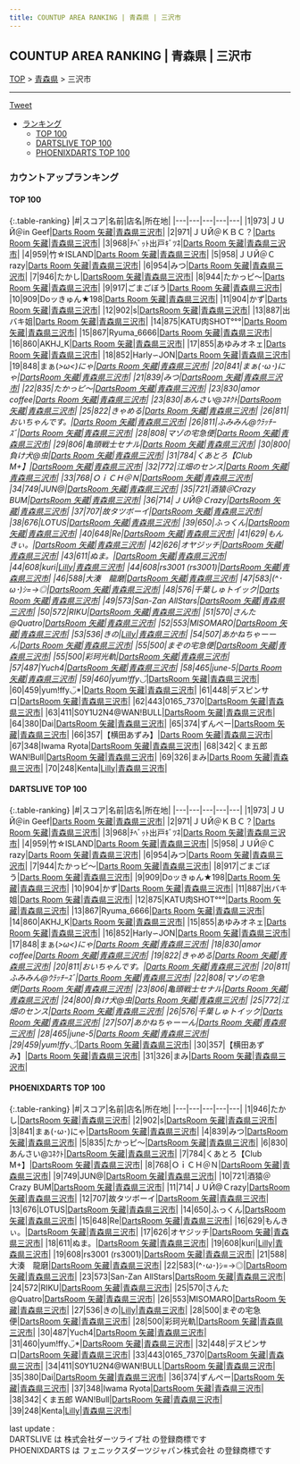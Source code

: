 ```yaml
---
title: COUNTUP AREA RANKING | 青森県 | 三沢市
---
```

## COUNTUP AREA RANKING | 青森県 | 三沢市

[TOP](/darts/rank/) > [青森県](/darts/rank/青森県/) > 三沢市

___

<a href="https://twitter.com/share?ref_src=twsrc%5Etfw" data-text="COUNTUP AREA RANKING | 青森県三沢市" class="twitter-share-button" data-hashtags="DARTSLIVE,PHOENIXDARTS,darts,ダーツ" data-show-count="false">Tweet</a>

* [ランキング](#カウントアップランキング)
    * [TOP 100](#top-100)
    * [DARTSLIVE TOP 100](#dartslive-top-100)
    * [PHOENIXDARTS TOP 100](#phoenixdarts-top-100)

### カウントアップランキング

#### TOP 100



{:.table-ranking}
|#|スコア|名前|店名|所在地|
|---|---|---|---|---|
|1|973|<span class="rank-name-dl">ＪＵЙ＠in Geef</span>|<a href="https://search.dartslive.com/jp/shop/d5396637f188895c0d9b047a20a7ba1e">Darts Room 矢藏</a>|<a href="/darts/rank/青森県/三沢市">青森県三沢市</a>|
|2|971|<span class="rank-name-dl">ＪＵЙ＠ＫＢＣ？</span>|<a href="https://search.dartslive.com/jp/shop/d5396637f188895c0d9b047a20a7ba1e">Darts Room 矢藏</a>|<a href="/darts/rank/青森県/三沢市">青森県三沢市</a>|
|3|968|<span class="rank-name-dl">ﾁﾍﾞｯﾄ出戸ｷﾞﾂﾈ</span>|<a href="https://search.dartslive.com/jp/shop/d5396637f188895c0d9b047a20a7ba1e">Darts Room 矢藏</a>|<a href="/darts/rank/青森県/三沢市">青森県三沢市</a>|
|4|959|<span class="rank-name-dl">竹☆ISLAND</span>|<a href="https://search.dartslive.com/jp/shop/d5396637f188895c0d9b047a20a7ba1e">Darts Room 矢藏</a>|<a href="/darts/rank/青森県/三沢市">青森県三沢市</a>|
|5|958|<span class="rank-name-dl">ＪＵЙ＠Ｃrazy</span>|<a href="https://search.dartslive.com/jp/shop/d5396637f188895c0d9b047a20a7ba1e">Darts Room 矢藏</a>|<a href="/darts/rank/青森県/三沢市">青森県三沢市</a>|
|6|954|<span class="rank-name-dl">みつ</span>|<a href="https://search.dartslive.com/jp/shop/d5396637f188895c0d9b047a20a7ba1e">Darts Room 矢藏</a>|<a href="/darts/rank/青森県/三沢市">青森県三沢市</a>|
|7|946|<span class="rank-name-pd">たかし</span>|<a href="https://vs.phoenixdarts.com/jp/shop/shopDetailInfo/s_71619?s_seq=71619">DartsRoom 矢藏</a>|<a href="/darts/rank/青森県/三沢市">青森県三沢市</a>|
|8|944|<span class="rank-name-dl">たかっピ～</span>|<a href="https://search.dartslive.com/jp/shop/d5396637f188895c0d9b047a20a7ba1e">Darts Room 矢藏</a>|<a href="/darts/rank/青森県/三沢市">青森県三沢市</a>|
|9|917|<span class="rank-name-dl">ごまごぼう</span>|<a href="https://search.dartslive.com/jp/shop/d5396637f188895c0d9b047a20a7ba1e">Darts Room 矢藏</a>|<a href="/darts/rank/青森県/三沢市">青森県三沢市</a>|
|10|909|<span class="rank-name-dl">Doッきゅん★198</span>|<a href="https://search.dartslive.com/jp/shop/d5396637f188895c0d9b047a20a7ba1e">Darts Room 矢藏</a>|<a href="/darts/rank/青森県/三沢市">青森県三沢市</a>|
|11|904|<span class="rank-name-dl">かず</span>|<a href="https://search.dartslive.com/jp/shop/d5396637f188895c0d9b047a20a7ba1e">Darts Room 矢藏</a>|<a href="/darts/rank/青森県/三沢市">青森県三沢市</a>|
|12|902|<span class="rank-name-pd">s</span>|<a href="https://vs.phoenixdarts.com/jp/shop/shopDetailInfo/s_71619?s_seq=71619">DartsRoom 矢藏</a>|<a href="/darts/rank/青森県/三沢市">青森県三沢市</a>|
|13|887|<span class="rank-name-dl">出バキ姐</span>|<a href="https://search.dartslive.com/jp/shop/d5396637f188895c0d9b047a20a7ba1e">Darts Room 矢藏</a>|<a href="/darts/rank/青森県/三沢市">青森県三沢市</a>|
|14|875|<span class="rank-name-dl">KATU肉SHOT°°°</span>|<a href="https://search.dartslive.com/jp/shop/d5396637f188895c0d9b047a20a7ba1e">Darts Room 矢藏</a>|<a href="/darts/rank/青森県/三沢市">青森県三沢市</a>|
|15|867|<span class="rank-name-dl">Ryuma_6666</span>|<a href="https://search.dartslive.com/jp/shop/d5396637f188895c0d9b047a20a7ba1e">Darts Room 矢藏</a>|<a href="/darts/rank/青森県/三沢市">青森県三沢市</a>|
|16|860|<span class="rank-name-dl">AKHJ_K</span>|<a href="https://search.dartslive.com/jp/shop/d5396637f188895c0d9b047a20a7ba1e">Darts Room 矢藏</a>|<a href="/darts/rank/青森県/三沢市">青森県三沢市</a>|
|17|855|<span class="rank-name-dl">あゆみオネェ</span>|<a href="https://search.dartslive.com/jp/shop/d5396637f188895c0d9b047a20a7ba1e">Darts Room 矢藏</a>|<a href="/darts/rank/青森県/三沢市">青森県三沢市</a>|
|18|852|<span class="rank-name-dl">Harly∽JON</span>|<a href="https://search.dartslive.com/jp/shop/d5396637f188895c0d9b047a20a7ba1e">Darts Room 矢藏</a>|<a href="/darts/rank/青森県/三沢市">青森県三沢市</a>|
|19|848|<span class="rank-name-dl">まぁ(*&gt;ω&lt;)にゃ</span>|<a href="https://search.dartslive.com/jp/shop/d5396637f188895c0d9b047a20a7ba1e">Darts Room 矢藏</a>|<a href="/darts/rank/青森県/三沢市">青森県三沢市</a>|
|20|841|<span class="rank-name-pd">まぁ(･ω･)にゃ</span>|<a href="https://vs.phoenixdarts.com/jp/shop/shopDetailInfo/s_71619?s_seq=71619">DartsRoom 矢藏</a>|<a href="/darts/rank/青森県/三沢市">青森県三沢市</a>|
|21|839|<span class="rank-name-pd">みつ</span>|<a href="https://vs.phoenixdarts.com/jp/shop/shopDetailInfo/s_71619?s_seq=71619">DartsRoom 矢藏</a>|<a href="/darts/rank/青森県/三沢市">青森県三沢市</a>|
|22|835|<span class="rank-name-pd">たかっピ～</span>|<a href="https://vs.phoenixdarts.com/jp/shop/shopDetailInfo/s_71619?s_seq=71619">DartsRoom 矢藏</a>|<a href="/darts/rank/青森県/三沢市">青森県三沢市</a>|
|23|830|<span class="rank-name-dl">amor coffee</span>|<a href="https://search.dartslive.com/jp/shop/d5396637f188895c0d9b047a20a7ba1e">Darts Room 矢藏</a>|<a href="/darts/rank/青森県/三沢市">青森県三沢市</a>|
|23|830|<span class="rank-name-pd">あんさい@ｺﾈｸﾄ</span>|<a href="https://vs.phoenixdarts.com/jp/shop/shopDetailInfo/s_71619?s_seq=71619">DartsRoom 矢藏</a>|<a href="/darts/rank/青森県/三沢市">青森県三沢市</a>|
|25|822|<span class="rank-name-dl">きゃめる</span>|<a href="https://search.dartslive.com/jp/shop/d5396637f188895c0d9b047a20a7ba1e">Darts Room 矢藏</a>|<a href="/darts/rank/青森県/三沢市">青森県三沢市</a>|
|26|811|<span class="rank-name-dl">おいちゃんです。</span>|<a href="https://search.dartslive.com/jp/shop/d5396637f188895c0d9b047a20a7ba1e">Darts Room 矢藏</a>|<a href="/darts/rank/青森県/三沢市">青森県三沢市</a>|
|26|811|<span class="rank-name-dl">ふみみん@ｳﾗｯﾁｰｽﾞ</span>|<a href="https://search.dartslive.com/jp/shop/d5396637f188895c0d9b047a20a7ba1e">Darts Room 矢藏</a>|<a href="/darts/rank/青森県/三沢市">青森県三沢市</a>|
|28|808|<span class="rank-name-dl">マゾの宅急便</span>|<a href="https://search.dartslive.com/jp/shop/d5396637f188895c0d9b047a20a7ba1e">Darts Room 矢藏</a>|<a href="/darts/rank/青森県/三沢市">青森県三沢市</a>|
|29|806|<span class="rank-name-dl">亀頭戦士セナル</span>|<a href="https://search.dartslive.com/jp/shop/d5396637f188895c0d9b047a20a7ba1e">Darts Room 矢藏</a>|<a href="/darts/rank/青森県/三沢市">青森県三沢市</a>|
|30|800|<span class="rank-name-dl">負け犬@虫</span>|<a href="https://search.dartslive.com/jp/shop/d5396637f188895c0d9b047a20a7ba1e">Darts Room 矢藏</a>|<a href="/darts/rank/青森県/三沢市">青森県三沢市</a>|
|31|784|<span class="rank-name-pd">くあとろ【Club M+】</span>|<a href="https://vs.phoenixdarts.com/jp/shop/shopDetailInfo/s_71619?s_seq=71619">DartsRoom 矢藏</a>|<a href="/darts/rank/青森県/三沢市">青森県三沢市</a>|
|32|772|<span class="rank-name-dl">江畑のセンス</span>|<a href="https://search.dartslive.com/jp/shop/d5396637f188895c0d9b047a20a7ba1e">Darts Room 矢藏</a>|<a href="/darts/rank/青森県/三沢市">青森県三沢市</a>|
|33|768|<span class="rank-name-pd">ＯｉＣＨ＠Ｎ</span>|<a href="https://vs.phoenixdarts.com/jp/shop/shopDetailInfo/s_71619?s_seq=71619">DartsRoom 矢藏</a>|<a href="/darts/rank/青森県/三沢市">青森県三沢市</a>|
|34|749|<span class="rank-name-pd">JUN@</span>|<a href="https://vs.phoenixdarts.com/jp/shop/shopDetailInfo/s_71619?s_seq=71619">DartsRoom 矢藏</a>|<a href="/darts/rank/青森県/三沢市">青森県三沢市</a>|
|35|721|<span class="rank-name-pd">酒猿＠Crazy BUM</span>|<a href="https://vs.phoenixdarts.com/jp/shop/shopDetailInfo/s_71619?s_seq=71619">DartsRoom 矢藏</a>|<a href="/darts/rank/青森県/三沢市">青森県三沢市</a>|
|36|714|<span class="rank-name-pd">ＪＵЙ@Ｃrazy</span>|<a href="https://vs.phoenixdarts.com/jp/shop/shopDetailInfo/s_71619?s_seq=71619">DartsRoom 矢藏</a>|<a href="/darts/rank/青森県/三沢市">青森県三沢市</a>|
|37|707|<span class="rank-name-pd">故タツボーイ</span>|<a href="https://vs.phoenixdarts.com/jp/shop/shopDetailInfo/s_71619?s_seq=71619">DartsRoom 矢藏</a>|<a href="/darts/rank/青森県/三沢市">青森県三沢市</a>|
|38|676|<span class="rank-name-pd">LOTUS</span>|<a href="https://vs.phoenixdarts.com/jp/shop/shopDetailInfo/s_71619?s_seq=71619">DartsRoom 矢藏</a>|<a href="/darts/rank/青森県/三沢市">青森県三沢市</a>|
|39|650|<span class="rank-name-pd">ふっくん</span>|<a href="https://vs.phoenixdarts.com/jp/shop/shopDetailInfo/s_71619?s_seq=71619">DartsRoom 矢藏</a>|<a href="/darts/rank/青森県/三沢市">青森県三沢市</a>|
|40|648|<span class="rank-name-pd">Re</span>|<a href="https://vs.phoenixdarts.com/jp/shop/shopDetailInfo/s_71619?s_seq=71619">DartsRoom 矢藏</a>|<a href="/darts/rank/青森県/三沢市">青森県三沢市</a>|
|41|629|<span class="rank-name-pd">もんきぃ。</span>|<a href="https://vs.phoenixdarts.com/jp/shop/shopDetailInfo/s_71619?s_seq=71619">DartsRoom 矢藏</a>|<a href="/darts/rank/青森県/三沢市">青森県三沢市</a>|
|42|626|<span class="rank-name-pd">オヤジッチ</span>|<a href="https://vs.phoenixdarts.com/jp/shop/shopDetailInfo/s_71619?s_seq=71619">DartsRoom 矢藏</a>|<a href="/darts/rank/青森県/三沢市">青森県三沢市</a>|
|43|611|<span class="rank-name-pd">ぬま。</span>|<a href="https://vs.phoenixdarts.com/jp/shop/shopDetailInfo/s_71619?s_seq=71619">DartsRoom 矢藏</a>|<a href="/darts/rank/青森県/三沢市">青森県三沢市</a>|
|44|608|<span class="rank-name-pd">kuri</span>|<a href="https://vs.phoenixdarts.com/jp/shop/shopDetailInfo/s_87459?s_seq=87459">Lilly</a>|<a href="/darts/rank/青森県/三沢市">青森県三沢市</a>|
|44|608|<span class="rank-name-pd">rs3001 (rs3001)</span>|<a href="https://vs.phoenixdarts.com/jp/shop/shopDetailInfo/s_71619?s_seq=71619">DartsRoom 矢藏</a>|<a href="/darts/rank/青森県/三沢市">青森県三沢市</a>|
|46|588|<span class="rank-name-pd">大湊　龍磨</span>|<a href="https://vs.phoenixdarts.com/jp/shop/shopDetailInfo/s_71619?s_seq=71619">DartsRoom 矢藏</a>|<a href="/darts/rank/青森県/三沢市">青森県三沢市</a>|
|47|583|<span class="rank-name-pd">(^･ω･)ｼ=→◎</span>|<a href="https://vs.phoenixdarts.com/jp/shop/shopDetailInfo/s_71619?s_seq=71619">DartsRoom 矢藏</a>|<a href="/darts/rank/青森県/三沢市">青森県三沢市</a>|
|48|576|<span class="rank-name-dl">千葉しゅトイック</span>|<a href="https://search.dartslive.com/jp/shop/d5396637f188895c0d9b047a20a7ba1e">Darts Room 矢藏</a>|<a href="/darts/rank/青森県/三沢市">青森県三沢市</a>|
|49|573|<span class="rank-name-pd">San-Zan AllStars</span>|<a href="https://vs.phoenixdarts.com/jp/shop/shopDetailInfo/s_71619?s_seq=71619">DartsRoom 矢藏</a>|<a href="/darts/rank/青森県/三沢市">青森県三沢市</a>|
|50|572|<span class="rank-name-pd">RIKU</span>|<a href="https://vs.phoenixdarts.com/jp/shop/shopDetailInfo/s_71619?s_seq=71619">DartsRoom 矢藏</a>|<a href="/darts/rank/青森県/三沢市">青森県三沢市</a>|
|51|570|<span class="rank-name-pd">さんた@Quatro</span>|<a href="https://vs.phoenixdarts.com/jp/shop/shopDetailInfo/s_71619?s_seq=71619">DartsRoom 矢藏</a>|<a href="/darts/rank/青森県/三沢市">青森県三沢市</a>|
|52|553|<span class="rank-name-pd">MISOMARO</span>|<a href="https://vs.phoenixdarts.com/jp/shop/shopDetailInfo/s_71619?s_seq=71619">DartsRoom 矢藏</a>|<a href="/darts/rank/青森県/三沢市">青森県三沢市</a>|
|53|536|<span class="rank-name-pd">きの</span>|<a href="https://vs.phoenixdarts.com/jp/shop/shopDetailInfo/s_87459?s_seq=87459">Lilly</a>|<a href="/darts/rank/青森県/三沢市">青森県三沢市</a>|
|54|507|<span class="rank-name-dl">あかねちゃーーん</span>|<a href="https://search.dartslive.com/jp/shop/d5396637f188895c0d9b047a20a7ba1e">Darts Room 矢藏</a>|<a href="/darts/rank/青森県/三沢市">青森県三沢市</a>|
|55|500|<span class="rank-name-pd">まぞの宅急便</span>|<a href="https://vs.phoenixdarts.com/jp/shop/shopDetailInfo/s_71619?s_seq=71619">DartsRoom 矢藏</a>|<a href="/darts/rank/青森県/三沢市">青森県三沢市</a>|
|55|500|<span class="rank-name-pd">彩珂光軌</span>|<a href="https://vs.phoenixdarts.com/jp/shop/shopDetailInfo/s_71619?s_seq=71619">DartsRoom 矢藏</a>|<a href="/darts/rank/青森県/三沢市">青森県三沢市</a>|
|57|487|<span class="rank-name-pd">Yuch4</span>|<a href="https://vs.phoenixdarts.com/jp/shop/shopDetailInfo/s_71619?s_seq=71619">DartsRoom 矢藏</a>|<a href="/darts/rank/青森県/三沢市">青森県三沢市</a>|
|58|465|<span class="rank-name-dl">june-5</span>|<a href="https://search.dartslive.com/jp/shop/d5396637f188895c0d9b047a20a7ba1e">Darts Room 矢藏</a>|<a href="/darts/rank/青森県/三沢市">青森県三沢市</a>|
|59|460|<span class="rank-name-pd">yum!ffy◡̈*</span>|<a href="https://vs.phoenixdarts.com/jp/shop/shopDetailInfo/s_71619?s_seq=71619">DartsRoom 矢藏</a>|<a href="/darts/rank/青森県/三沢市">青森県三沢市</a>|
|60|459|<span class="rank-name-dl">yum!ffy◡̈*</span>|<a href="https://search.dartslive.com/jp/shop/d5396637f188895c0d9b047a20a7ba1e">Darts Room 矢藏</a>|<a href="/darts/rank/青森県/三沢市">青森県三沢市</a>|
|61|448|<span class="rank-name-pd">デスピンサロ</span>|<a href="https://vs.phoenixdarts.com/jp/shop/shopDetailInfo/s_71619?s_seq=71619">DartsRoom 矢藏</a>|<a href="/darts/rank/青森県/三沢市">青森県三沢市</a>|
|62|443|<span class="rank-name-pd">0165_7370</span>|<a href="https://vs.phoenixdarts.com/jp/shop/shopDetailInfo/s_71619?s_seq=71619">DartsRoom 矢藏</a>|<a href="/darts/rank/青森県/三沢市">青森県三沢市</a>|
|63|411|<span class="rank-name-pd">S0Y1U2N4@WAN!BULL</span>|<a href="https://vs.phoenixdarts.com/jp/shop/shopDetailInfo/s_71619?s_seq=71619">DartsRoom 矢藏</a>|<a href="/darts/rank/青森県/三沢市">青森県三沢市</a>|
|64|380|<span class="rank-name-pd">Dai</span>|<a href="https://vs.phoenixdarts.com/jp/shop/shopDetailInfo/s_71619?s_seq=71619">DartsRoom 矢藏</a>|<a href="/darts/rank/青森県/三沢市">青森県三沢市</a>|
|65|374|<span class="rank-name-pd">ずんぺー</span>|<a href="https://vs.phoenixdarts.com/jp/shop/shopDetailInfo/s_71619?s_seq=71619">DartsRoom 矢藏</a>|<a href="/darts/rank/青森県/三沢市">青森県三沢市</a>|
|66|357|<span class="rank-name-dl">【横田あずみ】</span>|<a href="https://search.dartslive.com/jp/shop/d5396637f188895c0d9b047a20a7ba1e">Darts Room 矢藏</a>|<a href="/darts/rank/青森県/三沢市">青森県三沢市</a>|
|67|348|<span class="rank-name-pd">Iwama Ryota</span>|<a href="https://vs.phoenixdarts.com/jp/shop/shopDetailInfo/s_71619?s_seq=71619">DartsRoom 矢藏</a>|<a href="/darts/rank/青森県/三沢市">青森県三沢市</a>|
|68|342|<span class="rank-name-pd">くま五郎 WAN!Bull</span>|<a href="https://vs.phoenixdarts.com/jp/shop/shopDetailInfo/s_71619?s_seq=71619">DartsRoom 矢藏</a>|<a href="/darts/rank/青森県/三沢市">青森県三沢市</a>|
|69|326|<span class="rank-name-dl">まみ</span>|<a href="https://search.dartslive.com/jp/shop/d5396637f188895c0d9b047a20a7ba1e">Darts Room 矢藏</a>|<a href="/darts/rank/青森県/三沢市">青森県三沢市</a>|
|70|248|<span class="rank-name-pd">Kenta</span>|<a href="https://vs.phoenixdarts.com/jp/shop/shopDetailInfo/s_87459?s_seq=87459">Lilly</a>|<a href="/darts/rank/青森県/三沢市">青森県三沢市</a>|


#### DARTSLIVE TOP 100



{:.table-ranking}
|#|スコア|名前|店名|所在地|
|---|---|---|---|---|
|1|973|<span class="rank-name-dl">ＪＵЙ＠in Geef</span>|<a href="https://search.dartslive.com/jp/shop/d5396637f188895c0d9b047a20a7ba1e">Darts Room 矢藏</a>|<a href="/darts/rank/青森県/三沢市">青森県三沢市</a>|
|2|971|<span class="rank-name-dl">ＪＵЙ＠ＫＢＣ？</span>|<a href="https://search.dartslive.com/jp/shop/d5396637f188895c0d9b047a20a7ba1e">Darts Room 矢藏</a>|<a href="/darts/rank/青森県/三沢市">青森県三沢市</a>|
|3|968|<span class="rank-name-dl">ﾁﾍﾞｯﾄ出戸ｷﾞﾂﾈ</span>|<a href="https://search.dartslive.com/jp/shop/d5396637f188895c0d9b047a20a7ba1e">Darts Room 矢藏</a>|<a href="/darts/rank/青森県/三沢市">青森県三沢市</a>|
|4|959|<span class="rank-name-dl">竹☆ISLAND</span>|<a href="https://search.dartslive.com/jp/shop/d5396637f188895c0d9b047a20a7ba1e">Darts Room 矢藏</a>|<a href="/darts/rank/青森県/三沢市">青森県三沢市</a>|
|5|958|<span class="rank-name-dl">ＪＵЙ＠Ｃrazy</span>|<a href="https://search.dartslive.com/jp/shop/d5396637f188895c0d9b047a20a7ba1e">Darts Room 矢藏</a>|<a href="/darts/rank/青森県/三沢市">青森県三沢市</a>|
|6|954|<span class="rank-name-dl">みつ</span>|<a href="https://search.dartslive.com/jp/shop/d5396637f188895c0d9b047a20a7ba1e">Darts Room 矢藏</a>|<a href="/darts/rank/青森県/三沢市">青森県三沢市</a>|
|7|944|<span class="rank-name-dl">たかっピ～</span>|<a href="https://search.dartslive.com/jp/shop/d5396637f188895c0d9b047a20a7ba1e">Darts Room 矢藏</a>|<a href="/darts/rank/青森県/三沢市">青森県三沢市</a>|
|8|917|<span class="rank-name-dl">ごまごぼう</span>|<a href="https://search.dartslive.com/jp/shop/d5396637f188895c0d9b047a20a7ba1e">Darts Room 矢藏</a>|<a href="/darts/rank/青森県/三沢市">青森県三沢市</a>|
|9|909|<span class="rank-name-dl">Doッきゅん★198</span>|<a href="https://search.dartslive.com/jp/shop/d5396637f188895c0d9b047a20a7ba1e">Darts Room 矢藏</a>|<a href="/darts/rank/青森県/三沢市">青森県三沢市</a>|
|10|904|<span class="rank-name-dl">かず</span>|<a href="https://search.dartslive.com/jp/shop/d5396637f188895c0d9b047a20a7ba1e">Darts Room 矢藏</a>|<a href="/darts/rank/青森県/三沢市">青森県三沢市</a>|
|11|887|<span class="rank-name-dl">出バキ姐</span>|<a href="https://search.dartslive.com/jp/shop/d5396637f188895c0d9b047a20a7ba1e">Darts Room 矢藏</a>|<a href="/darts/rank/青森県/三沢市">青森県三沢市</a>|
|12|875|<span class="rank-name-dl">KATU肉SHOT°°°</span>|<a href="https://search.dartslive.com/jp/shop/d5396637f188895c0d9b047a20a7ba1e">Darts Room 矢藏</a>|<a href="/darts/rank/青森県/三沢市">青森県三沢市</a>|
|13|867|<span class="rank-name-dl">Ryuma_6666</span>|<a href="https://search.dartslive.com/jp/shop/d5396637f188895c0d9b047a20a7ba1e">Darts Room 矢藏</a>|<a href="/darts/rank/青森県/三沢市">青森県三沢市</a>|
|14|860|<span class="rank-name-dl">AKHJ_K</span>|<a href="https://search.dartslive.com/jp/shop/d5396637f188895c0d9b047a20a7ba1e">Darts Room 矢藏</a>|<a href="/darts/rank/青森県/三沢市">青森県三沢市</a>|
|15|855|<span class="rank-name-dl">あゆみオネェ</span>|<a href="https://search.dartslive.com/jp/shop/d5396637f188895c0d9b047a20a7ba1e">Darts Room 矢藏</a>|<a href="/darts/rank/青森県/三沢市">青森県三沢市</a>|
|16|852|<span class="rank-name-dl">Harly∽JON</span>|<a href="https://search.dartslive.com/jp/shop/d5396637f188895c0d9b047a20a7ba1e">Darts Room 矢藏</a>|<a href="/darts/rank/青森県/三沢市">青森県三沢市</a>|
|17|848|<span class="rank-name-dl">まぁ(*&gt;ω&lt;)にゃ</span>|<a href="https://search.dartslive.com/jp/shop/d5396637f188895c0d9b047a20a7ba1e">Darts Room 矢藏</a>|<a href="/darts/rank/青森県/三沢市">青森県三沢市</a>|
|18|830|<span class="rank-name-dl">amor coffee</span>|<a href="https://search.dartslive.com/jp/shop/d5396637f188895c0d9b047a20a7ba1e">Darts Room 矢藏</a>|<a href="/darts/rank/青森県/三沢市">青森県三沢市</a>|
|19|822|<span class="rank-name-dl">きゃめる</span>|<a href="https://search.dartslive.com/jp/shop/d5396637f188895c0d9b047a20a7ba1e">Darts Room 矢藏</a>|<a href="/darts/rank/青森県/三沢市">青森県三沢市</a>|
|20|811|<span class="rank-name-dl">おいちゃんです。</span>|<a href="https://search.dartslive.com/jp/shop/d5396637f188895c0d9b047a20a7ba1e">Darts Room 矢藏</a>|<a href="/darts/rank/青森県/三沢市">青森県三沢市</a>|
|20|811|<span class="rank-name-dl">ふみみん@ｳﾗｯﾁｰｽﾞ</span>|<a href="https://search.dartslive.com/jp/shop/d5396637f188895c0d9b047a20a7ba1e">Darts Room 矢藏</a>|<a href="/darts/rank/青森県/三沢市">青森県三沢市</a>|
|22|808|<span class="rank-name-dl">マゾの宅急便</span>|<a href="https://search.dartslive.com/jp/shop/d5396637f188895c0d9b047a20a7ba1e">Darts Room 矢藏</a>|<a href="/darts/rank/青森県/三沢市">青森県三沢市</a>|
|23|806|<span class="rank-name-dl">亀頭戦士セナル</span>|<a href="https://search.dartslive.com/jp/shop/d5396637f188895c0d9b047a20a7ba1e">Darts Room 矢藏</a>|<a href="/darts/rank/青森県/三沢市">青森県三沢市</a>|
|24|800|<span class="rank-name-dl">負け犬@虫</span>|<a href="https://search.dartslive.com/jp/shop/d5396637f188895c0d9b047a20a7ba1e">Darts Room 矢藏</a>|<a href="/darts/rank/青森県/三沢市">青森県三沢市</a>|
|25|772|<span class="rank-name-dl">江畑のセンス</span>|<a href="https://search.dartslive.com/jp/shop/d5396637f188895c0d9b047a20a7ba1e">Darts Room 矢藏</a>|<a href="/darts/rank/青森県/三沢市">青森県三沢市</a>|
|26|576|<span class="rank-name-dl">千葉しゅトイック</span>|<a href="https://search.dartslive.com/jp/shop/d5396637f188895c0d9b047a20a7ba1e">Darts Room 矢藏</a>|<a href="/darts/rank/青森県/三沢市">青森県三沢市</a>|
|27|507|<span class="rank-name-dl">あかねちゃーーん</span>|<a href="https://search.dartslive.com/jp/shop/d5396637f188895c0d9b047a20a7ba1e">Darts Room 矢藏</a>|<a href="/darts/rank/青森県/三沢市">青森県三沢市</a>|
|28|465|<span class="rank-name-dl">june-5</span>|<a href="https://search.dartslive.com/jp/shop/d5396637f188895c0d9b047a20a7ba1e">Darts Room 矢藏</a>|<a href="/darts/rank/青森県/三沢市">青森県三沢市</a>|
|29|459|<span class="rank-name-dl">yum!ffy◡̈*</span>|<a href="https://search.dartslive.com/jp/shop/d5396637f188895c0d9b047a20a7ba1e">Darts Room 矢藏</a>|<a href="/darts/rank/青森県/三沢市">青森県三沢市</a>|
|30|357|<span class="rank-name-dl">【横田あずみ】</span>|<a href="https://search.dartslive.com/jp/shop/d5396637f188895c0d9b047a20a7ba1e">Darts Room 矢藏</a>|<a href="/darts/rank/青森県/三沢市">青森県三沢市</a>|
|31|326|<span class="rank-name-dl">まみ</span>|<a href="https://search.dartslive.com/jp/shop/d5396637f188895c0d9b047a20a7ba1e">Darts Room 矢藏</a>|<a href="/darts/rank/青森県/三沢市">青森県三沢市</a>|


#### PHOENIXDARTS TOP 100



{:.table-ranking}
|#|スコア|名前|店名|所在地|
|---|---|---|---|---|
|1|946|<span class="rank-name-pd">たかし</span>|<a href="https://vs.phoenixdarts.com/jp/shop/shopDetailInfo/s_71619?s_seq=71619">DartsRoom 矢藏</a>|<a href="/darts/rank/青森県/三沢市">青森県三沢市</a>|
|2|902|<span class="rank-name-pd">s</span>|<a href="https://vs.phoenixdarts.com/jp/shop/shopDetailInfo/s_71619?s_seq=71619">DartsRoom 矢藏</a>|<a href="/darts/rank/青森県/三沢市">青森県三沢市</a>|
|3|841|<span class="rank-name-pd">まぁ(･ω･)にゃ</span>|<a href="https://vs.phoenixdarts.com/jp/shop/shopDetailInfo/s_71619?s_seq=71619">DartsRoom 矢藏</a>|<a href="/darts/rank/青森県/三沢市">青森県三沢市</a>|
|4|839|<span class="rank-name-pd">みつ</span>|<a href="https://vs.phoenixdarts.com/jp/shop/shopDetailInfo/s_71619?s_seq=71619">DartsRoom 矢藏</a>|<a href="/darts/rank/青森県/三沢市">青森県三沢市</a>|
|5|835|<span class="rank-name-pd">たかっピ～</span>|<a href="https://vs.phoenixdarts.com/jp/shop/shopDetailInfo/s_71619?s_seq=71619">DartsRoom 矢藏</a>|<a href="/darts/rank/青森県/三沢市">青森県三沢市</a>|
|6|830|<span class="rank-name-pd">あんさい@ｺﾈｸﾄ</span>|<a href="https://vs.phoenixdarts.com/jp/shop/shopDetailInfo/s_71619?s_seq=71619">DartsRoom 矢藏</a>|<a href="/darts/rank/青森県/三沢市">青森県三沢市</a>|
|7|784|<span class="rank-name-pd">くあとろ【Club M+】</span>|<a href="https://vs.phoenixdarts.com/jp/shop/shopDetailInfo/s_71619?s_seq=71619">DartsRoom 矢藏</a>|<a href="/darts/rank/青森県/三沢市">青森県三沢市</a>|
|8|768|<span class="rank-name-pd">ＯｉＣＨ＠Ｎ</span>|<a href="https://vs.phoenixdarts.com/jp/shop/shopDetailInfo/s_71619?s_seq=71619">DartsRoom 矢藏</a>|<a href="/darts/rank/青森県/三沢市">青森県三沢市</a>|
|9|749|<span class="rank-name-pd">JUN@</span>|<a href="https://vs.phoenixdarts.com/jp/shop/shopDetailInfo/s_71619?s_seq=71619">DartsRoom 矢藏</a>|<a href="/darts/rank/青森県/三沢市">青森県三沢市</a>|
|10|721|<span class="rank-name-pd">酒猿＠Crazy BUM</span>|<a href="https://vs.phoenixdarts.com/jp/shop/shopDetailInfo/s_71619?s_seq=71619">DartsRoom 矢藏</a>|<a href="/darts/rank/青森県/三沢市">青森県三沢市</a>|
|11|714|<span class="rank-name-pd">ＪＵЙ@Ｃrazy</span>|<a href="https://vs.phoenixdarts.com/jp/shop/shopDetailInfo/s_71619?s_seq=71619">DartsRoom 矢藏</a>|<a href="/darts/rank/青森県/三沢市">青森県三沢市</a>|
|12|707|<span class="rank-name-pd">故タツボーイ</span>|<a href="https://vs.phoenixdarts.com/jp/shop/shopDetailInfo/s_71619?s_seq=71619">DartsRoom 矢藏</a>|<a href="/darts/rank/青森県/三沢市">青森県三沢市</a>|
|13|676|<span class="rank-name-pd">LOTUS</span>|<a href="https://vs.phoenixdarts.com/jp/shop/shopDetailInfo/s_71619?s_seq=71619">DartsRoom 矢藏</a>|<a href="/darts/rank/青森県/三沢市">青森県三沢市</a>|
|14|650|<span class="rank-name-pd">ふっくん</span>|<a href="https://vs.phoenixdarts.com/jp/shop/shopDetailInfo/s_71619?s_seq=71619">DartsRoom 矢藏</a>|<a href="/darts/rank/青森県/三沢市">青森県三沢市</a>|
|15|648|<span class="rank-name-pd">Re</span>|<a href="https://vs.phoenixdarts.com/jp/shop/shopDetailInfo/s_71619?s_seq=71619">DartsRoom 矢藏</a>|<a href="/darts/rank/青森県/三沢市">青森県三沢市</a>|
|16|629|<span class="rank-name-pd">もんきぃ。</span>|<a href="https://vs.phoenixdarts.com/jp/shop/shopDetailInfo/s_71619?s_seq=71619">DartsRoom 矢藏</a>|<a href="/darts/rank/青森県/三沢市">青森県三沢市</a>|
|17|626|<span class="rank-name-pd">オヤジッチ</span>|<a href="https://vs.phoenixdarts.com/jp/shop/shopDetailInfo/s_71619?s_seq=71619">DartsRoom 矢藏</a>|<a href="/darts/rank/青森県/三沢市">青森県三沢市</a>|
|18|611|<span class="rank-name-pd">ぬま。</span>|<a href="https://vs.phoenixdarts.com/jp/shop/shopDetailInfo/s_71619?s_seq=71619">DartsRoom 矢藏</a>|<a href="/darts/rank/青森県/三沢市">青森県三沢市</a>|
|19|608|<span class="rank-name-pd">kuri</span>|<a href="https://vs.phoenixdarts.com/jp/shop/shopDetailInfo/s_87459?s_seq=87459">Lilly</a>|<a href="/darts/rank/青森県/三沢市">青森県三沢市</a>|
|19|608|<span class="rank-name-pd">rs3001 (rs3001)</span>|<a href="https://vs.phoenixdarts.com/jp/shop/shopDetailInfo/s_71619?s_seq=71619">DartsRoom 矢藏</a>|<a href="/darts/rank/青森県/三沢市">青森県三沢市</a>|
|21|588|<span class="rank-name-pd">大湊　龍磨</span>|<a href="https://vs.phoenixdarts.com/jp/shop/shopDetailInfo/s_71619?s_seq=71619">DartsRoom 矢藏</a>|<a href="/darts/rank/青森県/三沢市">青森県三沢市</a>|
|22|583|<span class="rank-name-pd">(^･ω･)ｼ=→◎</span>|<a href="https://vs.phoenixdarts.com/jp/shop/shopDetailInfo/s_71619?s_seq=71619">DartsRoom 矢藏</a>|<a href="/darts/rank/青森県/三沢市">青森県三沢市</a>|
|23|573|<span class="rank-name-pd">San-Zan AllStars</span>|<a href="https://vs.phoenixdarts.com/jp/shop/shopDetailInfo/s_71619?s_seq=71619">DartsRoom 矢藏</a>|<a href="/darts/rank/青森県/三沢市">青森県三沢市</a>|
|24|572|<span class="rank-name-pd">RIKU</span>|<a href="https://vs.phoenixdarts.com/jp/shop/shopDetailInfo/s_71619?s_seq=71619">DartsRoom 矢藏</a>|<a href="/darts/rank/青森県/三沢市">青森県三沢市</a>|
|25|570|<span class="rank-name-pd">さんた@Quatro</span>|<a href="https://vs.phoenixdarts.com/jp/shop/shopDetailInfo/s_71619?s_seq=71619">DartsRoom 矢藏</a>|<a href="/darts/rank/青森県/三沢市">青森県三沢市</a>|
|26|553|<span class="rank-name-pd">MISOMARO</span>|<a href="https://vs.phoenixdarts.com/jp/shop/shopDetailInfo/s_71619?s_seq=71619">DartsRoom 矢藏</a>|<a href="/darts/rank/青森県/三沢市">青森県三沢市</a>|
|27|536|<span class="rank-name-pd">きの</span>|<a href="https://vs.phoenixdarts.com/jp/shop/shopDetailInfo/s_87459?s_seq=87459">Lilly</a>|<a href="/darts/rank/青森県/三沢市">青森県三沢市</a>|
|28|500|<span class="rank-name-pd">まぞの宅急便</span>|<a href="https://vs.phoenixdarts.com/jp/shop/shopDetailInfo/s_71619?s_seq=71619">DartsRoom 矢藏</a>|<a href="/darts/rank/青森県/三沢市">青森県三沢市</a>|
|28|500|<span class="rank-name-pd">彩珂光軌</span>|<a href="https://vs.phoenixdarts.com/jp/shop/shopDetailInfo/s_71619?s_seq=71619">DartsRoom 矢藏</a>|<a href="/darts/rank/青森県/三沢市">青森県三沢市</a>|
|30|487|<span class="rank-name-pd">Yuch4</span>|<a href="https://vs.phoenixdarts.com/jp/shop/shopDetailInfo/s_71619?s_seq=71619">DartsRoom 矢藏</a>|<a href="/darts/rank/青森県/三沢市">青森県三沢市</a>|
|31|460|<span class="rank-name-pd">yum!ffy◡̈*</span>|<a href="https://vs.phoenixdarts.com/jp/shop/shopDetailInfo/s_71619?s_seq=71619">DartsRoom 矢藏</a>|<a href="/darts/rank/青森県/三沢市">青森県三沢市</a>|
|32|448|<span class="rank-name-pd">デスピンサロ</span>|<a href="https://vs.phoenixdarts.com/jp/shop/shopDetailInfo/s_71619?s_seq=71619">DartsRoom 矢藏</a>|<a href="/darts/rank/青森県/三沢市">青森県三沢市</a>|
|33|443|<span class="rank-name-pd">0165_7370</span>|<a href="https://vs.phoenixdarts.com/jp/shop/shopDetailInfo/s_71619?s_seq=71619">DartsRoom 矢藏</a>|<a href="/darts/rank/青森県/三沢市">青森県三沢市</a>|
|34|411|<span class="rank-name-pd">S0Y1U2N4@WAN!BULL</span>|<a href="https://vs.phoenixdarts.com/jp/shop/shopDetailInfo/s_71619?s_seq=71619">DartsRoom 矢藏</a>|<a href="/darts/rank/青森県/三沢市">青森県三沢市</a>|
|35|380|<span class="rank-name-pd">Dai</span>|<a href="https://vs.phoenixdarts.com/jp/shop/shopDetailInfo/s_71619?s_seq=71619">DartsRoom 矢藏</a>|<a href="/darts/rank/青森県/三沢市">青森県三沢市</a>|
|36|374|<span class="rank-name-pd">ずんぺー</span>|<a href="https://vs.phoenixdarts.com/jp/shop/shopDetailInfo/s_71619?s_seq=71619">DartsRoom 矢藏</a>|<a href="/darts/rank/青森県/三沢市">青森県三沢市</a>|
|37|348|<span class="rank-name-pd">Iwama Ryota</span>|<a href="https://vs.phoenixdarts.com/jp/shop/shopDetailInfo/s_71619?s_seq=71619">DartsRoom 矢藏</a>|<a href="/darts/rank/青森県/三沢市">青森県三沢市</a>|
|38|342|<span class="rank-name-pd">くま五郎 WAN!Bull</span>|<a href="https://vs.phoenixdarts.com/jp/shop/shopDetailInfo/s_71619?s_seq=71619">DartsRoom 矢藏</a>|<a href="/darts/rank/青森県/三沢市">青森県三沢市</a>|
|39|248|<span class="rank-name-pd">Kenta</span>|<a href="https://vs.phoenixdarts.com/jp/shop/shopDetailInfo/s_87459?s_seq=87459">Lilly</a>|<a href="/darts/rank/青森県/三沢市">青森県三沢市</a>|


<div class="footer border-top border-gray-light mt-5 pt-3 text-right text-gray">
    last update : <span style="font-weight: italic" id="foot_last_modified"></span><br />
    DARTSLIVE は 株式会社ダーツライブ社 の登録商標です<br />
    PHOENIXDARTS は フェニックスダーツジャパン株式会社 の登録商標です<br />
</div>

<script src="https://cdnjs.cloudflare.com/ajax/libs/jquery.tablesorter/2.31.3/js/jquery.tablesorter.min.js" integrity="sha512-qzgd5cYSZcosqpzpn7zF2ZId8f/8CHmFKZ8j7mU4OUXTNRd5g+ZHBPsgKEwoqxCtdQvExE5LprwwPAgoicguNg==" crossorigin="anonymous" referrerpolicy="no-referrer"></script>
<link rel="stylesheet" href="https://cdnjs.cloudflare.com/ajax/libs/jquery.tablesorter/2.31.3/css/theme.default.min.css" integrity="sha512-wghhOJkjQX0Lh3NSWvNKeZ0ZpNn+SPVXX1Qyc9OCaogADktxrBiBdKGDoqVUOyhStvMBmJQ8ZdMHiR3wuEq8+w==" crossorigin="anonymous" referrerpolicy="no-referrer" />
<script>
$(function() {
    $(".table-ranking").tablesorter({sortList:[[0, 0]]});
    $("#foot_last_modified").text(formatDate(new Date(document.lastModified), 'yyyy-MM-dd HH:mm:ss'));
});
</script>

<script async src="https://platform.twitter.com/widgets.js" charset="utf-8"></script>